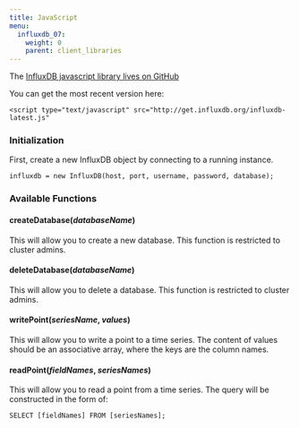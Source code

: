 ```yaml
---
title: JavaScript
menu:
  influxdb_07:
    weight: 0
    parent: client_libraries
---
```


The [InfluxDB javascript library lives on GitHub](https://github.com/influxdb/influxdb-js)

You can get the most recent version here:

    <script type="text/javascript" src="http://get.influxdb.org/influxdb-latest.js"

### Initialization

First, create a new InfluxDB object by connecting to a running instance.

    influxdb = new InfluxDB(host, port, username, password, database);

### Available Functions

#### createDatabase(_databaseName_)

This will allow you to create a new database.
This function is restricted to cluster admins.

#### deleteDatabase(_databaseName_)

This will allow you to delete a database.
This function is restricted to cluster admins.

#### writePoint(_seriesName_, _values_)

This will allow you to write a point to a time series.
The content of values should be an associative array,
where the keys are the column names.

#### readPoint(_fieldNames_, _seriesNames_)

This will allow you to read a point from a time series.
The query will be constructed in the form of:

    SELECT [fieldNames] FROM [seriesNames];

